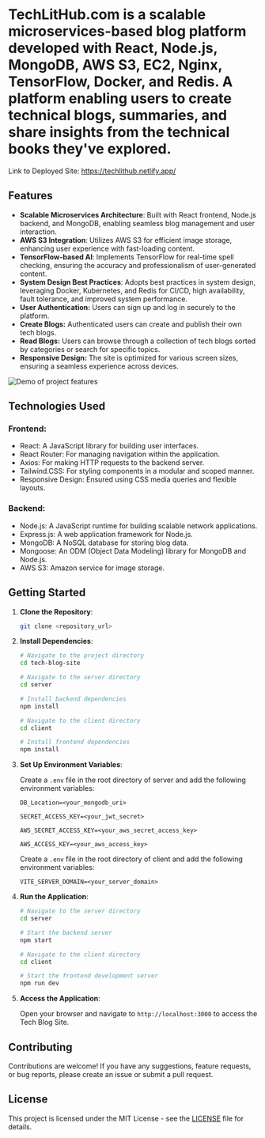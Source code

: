 # TechLitHub.com is a scalable microservices-based blog platform developed with React, Node.js, MongoDB, AWS S3, EC2, Nginx, TensorFlow, Docker, and Redis. A platform enabling users to create technical blogs, summaries, and share insights from the technical books they've explored.

Link to Deployed Site: https://techlithub.netlify.app/

## Features

- **Scalable Microservices Architecture**: Built with React frontend, Node.js backend, and MongoDB, enabling seamless blog management and user interaction.
- **AWS S3 Integration**: Utilizes AWS S3 for efficient image storage, enhancing user experience with fast-loading content.
- **TensorFlow-based AI**: Implements TensorFlow for real-time spell checking, ensuring the accuracy and professionalism of user-generated content.
- **System Design Best Practices**: Adopts best practices in system design, leveraging Docker, Kubernetes, and Redis for CI/CD, high availability, fault tolerance, and improved system performance.
- **User Authentication:** Users can sign up and log in securely to the platform.
- **Create Blogs:** Authenticated users can create and publish their own tech blogs.
- **Read Blogs:** Users can browse through a collection of tech blogs sorted by categories or search for specific topics.
- **Responsive Design:** The site is optimized for various screen sizes, ensuring a seamless experience across devices.


![Demo of project features](https://github.com/TejasSathe010/TechLitHub/blob/main/TechLitHub.gif)


## Technologies Used

### Frontend:

- React: A JavaScript library for building user interfaces.
- React Router: For managing navigation within the application.
- Axios: For making HTTP requests to the backend server.
- Tailwind.CSS: For styling components in a modular and scoped manner.
- Responsive Design: Ensured using CSS media queries and flexible layouts.

### Backend:

- Node.js: A JavaScript runtime for building scalable network applications.
- Express.js: A web application framework for Node.js.
- MongoDB: A NoSQL database for storing blog data.
- Mongoose: An ODM (Object Data Modeling) library for MongoDB and Node.js.
- AWS S3: Amazon service for image storage.


## Getting Started

1. **Clone the Repository**:

    ```bash
    git clone <repository_url>
    ```

2. **Install Dependencies**:

    ```bash
    # Navigate to the project directory
    cd tech-blog-site

    # Navigate to the server directory
    cd server

    # Install backend dependencies
    npm install

    # Navigate to the client directory
    cd client

    # Install frontend dependencies
    npm install
    ```

3. **Set Up Environment Variables**:

    Create a `.env` file in the root directory of server and add the following environment variables:

    ```
    DB_Location=<your_mongodb_uri>

    SECRET_ACCESS_KEY=<your_jwt_secret>

    AWS_SECRET_ACCESS_KEY=<your_aws_secret_access_key>

    AWS_ACCESS_KEY=<your_aws_access_key>
    ```
    
    Create a `.env` file in the root directory of client and add the following environment variables:

    ```
    VITE_SERVER_DOMAIN=<your_server_domain>
    ```

4. **Run the Application**:

    ```bash
    # Navigate to the server directory
    cd server
    
    # Start the backend server
    npm start

    # Navigate to the client directory
    cd client

    # Start the frontend development server
    npm run dev
    ```

5. **Access the Application**:

    Open your browser and navigate to `http://localhost:3000` to access the Tech Blog Site.

## Contributing

Contributions are welcome! If you have any suggestions, feature requests, or bug reports, please create an issue or submit a pull request.

## License

This project is licensed under the MIT License - see the [LICENSE](LICENSE) file for details.
